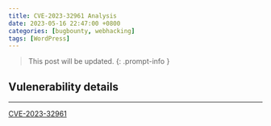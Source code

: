 ```yaml
---
title: CVE-2023-32961 Analysis
date: 2023-05-16 22:47:00 +0800
categories: [bugbounty, webhacking]
tags: [WordPress]
---
```


> This post will be updated.
{: .prompt-info }

## Vulenerability details
---

[CVE-2023-32961](https://cve.mitre.org/cgi-bin/cvename.cgi?name=CVE-2023-32961)
